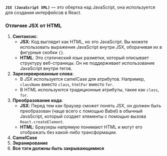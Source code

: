 **`JSX (JavaScript XML)`** — это обертка над JavaScript, она используется для создания интерфейсов в React.

### Отличие JSX от HTML

1. **Синтаксис**:
    - **JSX**: Код выглядит как HTML, но это JavaScript. Вы можете использовать выражения JavaScript внутри JSX, оборачивая их в фигурные скобки `{}`.
    - **HTML**: Это статический язык разметки, который описывает структуру веб-страницы. Он не поддерживает использование JavaScript внутри тегов.
2. **Зарезервированные слова**:
    - В JSX используется camelCase для атрибутов. Например, `className` вместо `class`, `htmlFor` вместо `for`.
    - В HTML используются традиционные атрибуты, такие как `class`, `for`.
3. **Преобразование кода**:
    - **JSX**: Перед тем как браузер сможет понять JSX, он должен быть преобразован (чаще всего с помощью Babel) в обычный JavaScript, который создает элементы с помощью вызова `React.createElement`.
    - **HTML**: Браузеры напрямую понимают HTML и могут его отображать без какой-либо трансформации.
4. **CamelCase**
5. **Экранирование**
6. **Все тэги должны быть закрывающимися**